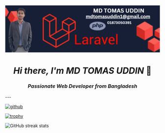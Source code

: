 ![](https://raw.githubusercontent.com/mdtomasuddin/mdtomasuddin/refs/heads/main/profile.png)  

<h1 align="center"><i>Hi there, I'm MD TOMAS UDDIN </i>👋</h1>
<h3 align="center"> <i>Passionate Web Developer from Bangladesh</i></h3>
---

[<img src='https://cdn.jsdelivr.net/npm/simple-icons@3.0.1/icons/github.svg' alt='github' height='40'>](https://github.com/mdtomasuddin)  

[![trophy](https://github-profile-trophy.vercel.app/?username=mdtomasuddin)](https://github.com/ryo-ma/github-profile-trophy)

![GitHub streak stats](https://streak-stats.demolab.com/?user=mdtomasuddin)  

